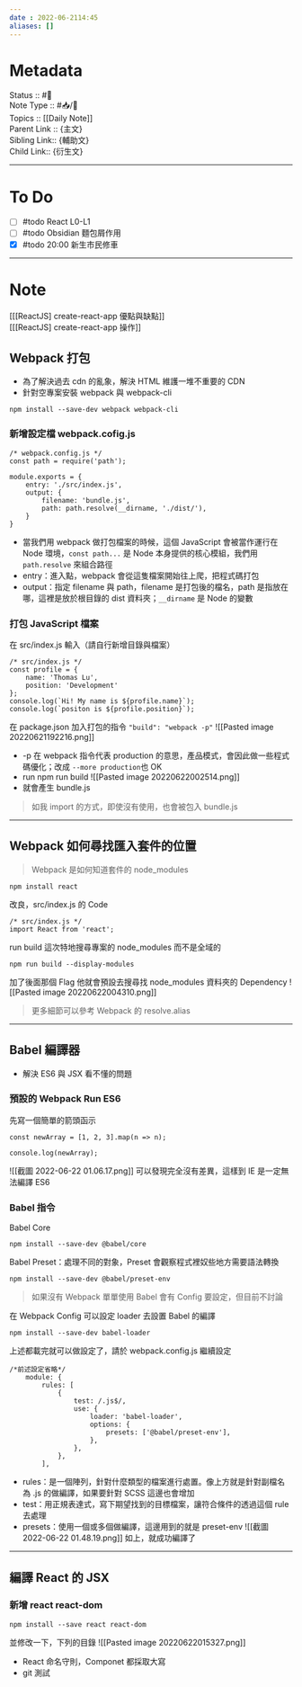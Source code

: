 ```yaml
---
date : 2022-06-2114:45
aliases: []
---
```

# Metadata
Status :: #🌱<br>
Note Type :: #📥/📓<br>
Topics :: [[Daily Note]]<br>
Parent Link :: {主文}<br>
Sibling Link:: {輔助文}<br>
Child Link:: {衍生文}<br>

---
# To Do
- [ ] #todo React L0-L1
- [ ] #todo Obsidian 麵包屑作用
- [x] #todo 20:00 新生市民修車

---

# Note
[[[ReactJS] create-react-app 優點與缺點]]  <br>
[[[ReactJS] create-react-app 操作]]<br>
## Webpack 打包
- 為了解決過去 cdn 的亂象，解決 HTML 維護一堆不重要的 CDN
- 針對空專案安裝 webpack 與 webpack-cli
```shell=
npm install --save-dev webpack webpack-cli
```
### 新增設定檔 webpack.cofig.js
```javascript=
/* webpack.config.js */
const path = require('path');

module.exports = {
    entry: './src/index.js',
    output: {
        filename: 'bundle.js',
        path: path.resolve(__dirname, './dist/'),
    }
}
```
- 當我們用 webpack 做打包檔案的時候，這個 JavaScript 會被當作運行在 Node 環境，`const path...` 是 Node 本身提供的核心模組，我們用 `path.resolve` 來組合路徑
- entry：進入點，webpack 會從這隻檔案開始往上爬，把程式碼打包
- output：指定 filename 與 path，filename 是打包後的檔名，path 是指放在哪，這裡是放於根目錄的 dist 資料夾；`__dirname` 是 Node 的變數
### 打包 JavaScript 檔案
在 src/index.js 輸入（請自行新增目錄與檔案）
```javascript=
/* src/index.js */
const profile = {
    name: 'Thomas Lu',
    position: 'Development'
};
console.log(`Hi! My name is ${profile.name}`);
console.log(`positon is ${profile.position}`);

```
在 package.json 加入打包的指令 `"build": "webpack -p"`
![[Pasted image 20220621192216.png]]
- -p 在 webpack 指令代表 production 的意思，產品模式，會因此做一些程式碼優化；改成 `--more production`也 OK
- run npm run build
![[Pasted image 20220622002514.png]]
- 就會產生 bundle.js
 > 如我 import 的方式，即使沒有使用，也會被包入 bundle.js 
---
## Webpack 如何尋找匯入套件的位置
> Webpack 是如何知道套件的 node_modules
```shell=
npm install react
```
改良，src/index.js 的 Code
```javascript=
/* src/index.js */
import React from 'react';
```
run build 這次特地搜尋專案的 node_modules 而不是全域的
```shell=
npm run build --display-modules
```
加了後面那個 Flag 他就會預設去搜尋找 node_modules 資料夾的 Dependency 
![[Pasted image 20220622004310.png]]
> 更多細節可以參考 Webpack 的 resolve.alias
---
## Babel 編譯器
- 解決 ES6 與 JSX 看不懂的問題
### 預設的 Webpack Run ES6
先寫一個簡單的箭頭函示
```javascript=
const newArray = [1, 2, 3].map(n => n);

console.log(newArray);
```
![[截圖 2022-06-22 01.06.17.png]]
可以發現完全沒有差異，這樣到 IE 是一定無法編譯 ES6 
### Babel 指令
Babel Core
```shell=
npm install --save-dev @babel/core
```
Babel Preset：處理不同的對象，Preset 會觀察程式裡奴些地方需要語法轉換
```shell=
npm install --save-dev @babel/preset-env
```
> 如果沒有 Webpack 單單使用 Babel 會有 Config 要設定，但目前不討論

在 Webpack Config 可以設定 loader 去設置 Babel 的編譯
```shell=
npm install --save-dev babel-loader
```
上述都載完就可以做設定了，請於 webpack.config.js 繼續設定
```javascript=
/*前述設定省略*/
    module: {
        rules: [
            {
                test: /.js$/,
                use: {
                    loader: 'babel-loader',
                    options: {
                        presets: ['@babel/preset-env'],
                    },
                },
            },
        ],
```
- rules：是一個陣列，針對什麼類型的檔案進行處置。像上方就是針對副檔名為 .js 的做編譯，如果要針對 SCSS 這邊也會增加
- test：用正規表達式，寫下期望找到的目標檔案，讓符合條件的透過這個 rule 去處理
- presets：使用一個或多個做編譯，這邊用到的就是 preset-env
![[截圖 2022-06-22 01.48.19.png]]
如上，就成功編譯了
---
## 編譯 React 的 JSX
### 新增 react react-dom
```shell=
npm install --save react react-dom
```
並修改一下，下列的目錄
![[Pasted image 20220622015327.png]]
* React 命名守則，Componet 都採取大寫
* git 測試